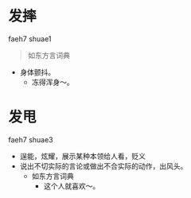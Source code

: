 # 发摔
faeh7 shuae1
> 如东方言词典
- 身体颤抖。
  - 冻得浑身～。

# 发甩
faeh7 shuae3
+ 逞能，炫耀，展示某种本领给人看，贬义
+ 说出不切实际的言论或做出不合实际的动作，出风头。
  * 如东方言词典
    - 这个人就喜欢～。

